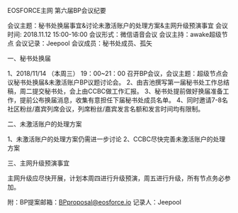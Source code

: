 EOSFORCE主网
第六届BP会议纪要

会议主题：秘书处换届事宜&讨论未激活账户的处理方案&主网升级预演事宜
会议时间:  2018.11.12 15:00-16:00
会议形式：微信语音会议
会议主持：awake超级节点
会议记录：Jeepool
会议成员：秘书处成员、孤矢

一、秘书处换届

1、2018/11/14 （本周三） 19：00~21：00 召开BP会议，会议主题：超级节点会议秘书处换届&未激活账户BP议题讨论会。
2、由吉池撰写第一届秘书处工作总结稿，周二提交秘书处，会上由CCBC做工作汇报。
3、秘书处提前做好换届准备工作，提前公布换届消息，收集有意担任下届秘书处成员名单。
4、同时邀请7-8名社区粉丝/嘉宾列席会议，列席粉丝/嘉宾发言名额和发言时间均有限制。

二、未激活账户的处理方案

1、未激活账户的处理方案仍需进一步讨论
2、CCBC尽快完善未激活账户的处理方案

三、主网升级预演事宜

主网升级应尽快开展，计划本周四进行升级预演，周五进行升级，所有节点务必参加。

附：BP提案邮箱：BPproposal@eosforce.io
记录人：Jeepool
